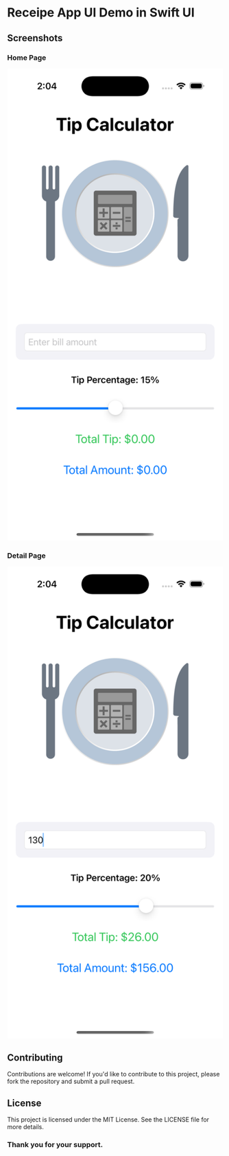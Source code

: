 # Receipe App UI Demo in Swift UI

## Screenshots

### Home Page

<img src="https://github.com/rajputmukesh748/TipCalculator-in-SwiftUI/blob/main/Images/first.png" alt="Home Page" width="600">

### Detail Page

<img src="https://github.com/rajputmukesh748/TipCalculator-in-SwiftUI/blob/main/Images/second.png" alt="Fill Price" width="600">

## Contributing
Contributions are welcome! If you'd like to contribute to this project, please fork the repository and submit a pull request.

## License
This project is licensed under the MIT License. See the LICENSE file for more details.

### Thank you for your support.
